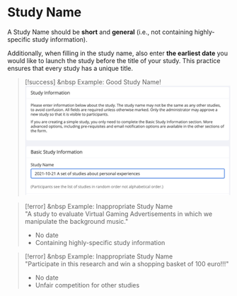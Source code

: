 
# Study Name

A Study Name should be **short** and **general** (i.e., not containing highly-specific study information).

Additionally, when filling in the study name, also enter **the earliest date** you would like to launch the study before the title of your study. This practice ensures that every study has a unique title.

>[!success] <i class="fa-regular fa-thumbs-up"></i> &nbsp Example: Good Study Name!
><img src="/static/images/good_name.png" alt="Good Study Name" class="responsive-image">

>[!error] <i class="fa-regular fa-circle-xmark"></i> &nbsp Example: Inappropriate Study Name
><br>
>"A study to evaluate Virtual Gaming Advertisements in which we manipulate the background music."
>
>- No date
>- Containing highly-specific study information 

>[!error] <i class="fa-regular fa-circle-xmark"></i> &nbsp Example: Inappropriate Study Name
><br>
>"Participate in this research and win a shopping basket of 100 euro!!!"
>
>- No date 
>- Unfair competition for other studies

